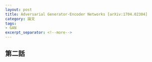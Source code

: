 ```yaml
---
layout: post
title: Adversarial Generator-Encoder Networks [arXiv:1704.02304]
category: 論文
tags:
- GAN
excerpt_separator: <!--more-->
---
```


## 第二話
